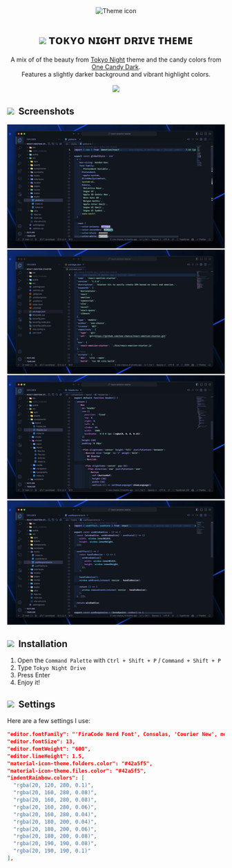<div align="center">
<img src="https://github.com/user-attachments/assets/e1cbc858-5672-4016-8d26-51ed9b50bb2a" alt="Theme icon" height=320 />
<h1><img src="https://emojicdn.elk.sh/🌕?style=twitter" height=24 /> ᴛᴏᴋʏᴏ ɴɪɢʜᴛ ᴅʀɪᴠᴇ ᴛʜᴇᴍᴇ</h1>
A mix of of the beauty from <a href="https://marketplace.visualstudio.com/items?itemName=enkia.tokyo-night">Tokyo Night</a> theme and the candy colors from <a href="https://marketplace.visualstudio.com/items?itemName=KacperBiedka.one-candy-dark">One Candy Dark</a>. <br/>
Features a slightly darker background and vibrant highlight colors.<br/>
<br/>
<img src="https://github.com/user-attachments/assets/3d8f9b08-5a75-4a8a-9da8-0aa9ca705c0e" height=100 /><br/>
</div>




## <img src="https://emojicdn.elk.sh/📸?style=twitter" height=18 />&nbsp; Screenshots

![CSS syntax highlight](images/screenshots/css-example.png)
![JSON syntax highlight](images/screenshots/json-example.png)
![JSX syntax highlight](images/screenshots/jsx-example.png)
![Hooks syntax highlight](images/screenshots/hooks-example.png)

## <img src="https://emojicdn.elk.sh/⚡️?style=twitter" height=18 />&nbsp; Installation

1. Open the `Command Palette` with `Ctrl + Shift + P` / `Command + Shift + P`
2. Type `Tokyo Night Drive`
3. Press Enter
4. Enjoy it!

## <img src="https://emojicdn.elk.sh/🛠️?style=twitter" height=18 />&nbsp; Settings

Here are a few settings I use:

```json
"editor.fontFamily": "'FiraCode Nerd Font', Consolas, 'Courier New', monospace",
"editor.fontSize": 13,
"editor.fontWeight": "600",
"editor.lineHeight": 1.5,
"material-icon-theme.folders.color": "#42a5f5",
"material-icon-theme.files.color": "#42a5f5",
"indentRainbow.colors": [
  "rgba(20, 120, 280, 0.1)",
  "rgba(20, 160, 280, 0.08)",
  "rgba(20, 160, 280, 0.08)",
  "rgba(20, 160, 280, 0.06)",
  "rgba(20, 160, 280, 0.04)",
  "rgba(20, 180, 200, 0.04)",
  "rgba(20, 180, 200, 0.06)",
  "rgba(20, 180, 200, 0.08)",
  "rgba(20, 190, 190, 0.08)",
  "rgba(20, 190, 190, 0.1)"
],
```
